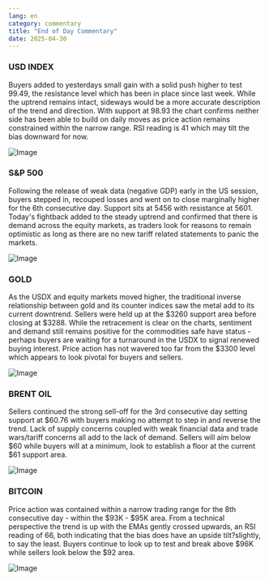 ```yaml
---
lang: en
category: commentary
title: "End of Day Commentary"
date: 2025-04-30
---
```


### USD INDEX

Buyers added to yesterdays small gain with a solid push higher to test 99.49, the resistance level which has been in place since last week. While the uptrend remains intact, sideways would be a more accurate description of the trend and direction. With support at 98.93 the chart confirms neither side has been able to build on daily moves as price action remains constrained within the narrow range. RSI reading is 41 which may tilt the bias downward for now. 

![Image](https://markleighedu.github.io/img/Apr-2025/30-Apr-2025/usdindex.jpg)

### S&P 500

Following the release of weak data (negative GDP) early in the US session, buyers stepped in, recouped losses and went on to close marginally higher for the 6th consecutive day. Support sits at 5456 with resistance at 5601. Today's fightback added to the steady uptrend and confirmed that there is demand across the equity markets, as traders look for reasons to remain optimistic as long as there are no new tariff related statements to panic the markets.

![Image](https://markleighedu.github.io/img/Apr-2025/30-Apr-2025/sp500.jpg)

### GOLD

As the USDX and equity markets moved higher, the traditional inverse relationship between gold and its counter indices saw the metal add to its current downtrend. Sellers were held up at the $3260 support area before closing at $3288. While the retracement is clear on the charts, sentiment and demand still remains positive for the commodities safe have status - perhaps buyers are waiting for a turnaround in the USDX to signal renewed buying interest. Price action has not wavered too far from the $3300 level which appears to look pivotal for buyers and sellers.

![Image](https://markleighedu.github.io/img/Apr-2025/30-Apr-2025/gold.jpg)

### BRENT OIL

Sellers continued the strong sell-off for the 3rd consecutive day setting support at $60.76 with buyers making no attempt to step in and reverse the trend. Lack of supply concerns coupled with weak financial data and trade wars/tariff concerns all add to the lack of demand. Sellers will aim below $60 while buyers will at a minimum, look to establish a floor at the current $61 support area.

![Image](https://markleighedu.github.io/img/Apr-2025/30-Apr-2025/brentoil.jpg)

### BITCOIN

Price action was contained within a narrow trading range for the 8th consecutive day - within the $93K - $95K area. From a technical perspective the trend is up with the EMAs gently crossed upwards, an RSI reading of 66, both indicating that the bias does have an upside tilt?slightly, to say the least. Buyers continue to look up to test and break above $96K while sellers look below the $92 area. 

![Image](https://markleighedu.github.io/img/Apr-2025/30-Apr-2025/bitcoin.jpg)

